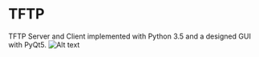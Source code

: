 # TFTP
TFTP Server and Client implemented with Python 3.5 and a designed GUI with PyQt5.
<img src="img1.png" alt="Alt text" title="Optional title">
